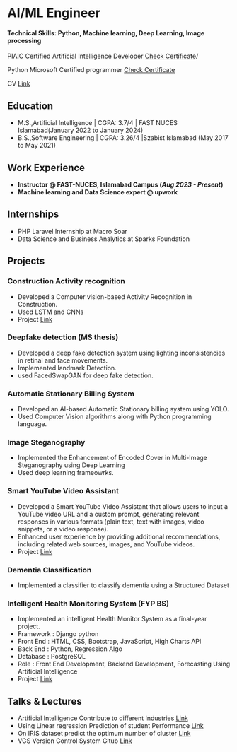 # AI/ML Engineer

#### Technical Skills: Python, Machine learning, Deep Learning, Image processing
PIAIC Certified Artificial Intelligence Developer [Check Certificate](https://www.linkedin.com/feed/update/urn:li:activity:7049437498925625344/)/

  Python Microsoft Certified programmer  [Check Certificate](https://media.licdn.com/dms/image/C4E2DAQFzi0UFVBwwBA/profile-treasury-image-shrink_800_800/0/1643718692752?e=1704398400&v=beta&t=s2KW-_DUW-7rZw-4iOjjnCx9zQDWX53qLyHgfVPJoUY)
  
CV [Link](https://github.com/Ehsaanali/Ehsaanali.github.io/blob/main/Final%20Ehsaan%20CV.pdf/)


## Education
					       		
- M.S.,Artificial Intelligence | CGPA: 3.7/4 | FAST NUCES Islamabad(January 2022 to January 2024)	 			        		
- B.S.,Software Engineering  | CGPA: 3.26/4 |Szabist Islamabad (May 2017 to May 2021)

## Work Experience
- **Instructor @ FAST-NUCES, Islamabad Campus (_Aug 2023 - Present_)**
- **Machine learning and Data Science expert @ upwork**
## Internships
- PHP Laravel Internship at Macro Soar
- Data Science and Business Analytics at Sparks Foundation
## Projects
### Construction Activity recognition
- Developed a Computer vision-based Activity Recognition in Construction.
- Used LSTM and CNNs
- Project [Link](https://github.com/Ehsaanali/Construction-Activity-Recognition-using-deep-learning)
### Deepfake detection (MS thesis)
- Developed a deep fake detection system using lighting inconsistencies in retinal
and face movements.
- Implemented landmark Detection.
- used FacedSwapGAN for deep fake detection.
### Automatic Stationary Billing System
- Developed an AI-based Automatic Stationary billing system using YOLO.
- Used Computer Vision algorithms along with Python programming language.
### Image Steganography
- Implemented the Enhancement of Encoded Cover in Multi-Image Steganography
using Deep Learning
- Used deep learning frameowrks.
### Smart YouTube Video Assistant
- Developed a Smart YouTube Video Assistant that allows users to input a YouTube
video URL and a custom prompt, generating relevant responses in various formats
(plain text, text with images, video snippets, or a video response).
- Enhanced user experience by providing additional recommendations, including
related web sources, images, and YouTube videos.
- Project [Link](https://github.com/Ehsaanali/Smart_Youtube_Video_Assistant-Video_summarization-)
### Dementia Classification
- Implemented a classifier to classify dementia using a Structured Dataset
### Intelligent Health Monitoring System (FYP BS)
- Implemented an intelligent Health Monitor System as a final-year project.
- Framework : Django python
- Front End : HTML, CSS, Bootstrap, JavaScript, High Charts API
- Back End : Python, Regression Algo
- Database : PostgreSQL
- Role : Front End Development, Backend Development, Forecasting Using Artificial
Intelligence
- Project [Link](https://github.com/Ehsaanali/healthcare-dashboard-using-django-FYP)

## Talks & Lectures
- Artificial Intelligence Contribute to different Industries [Link](https://www.youtube.com/watch?v=SnQ-rqZcK2Q)
- Using Linear regression Prediction of student Performance [Link](https://www.youtube.com/watch?v=leNAGbIIINI)
- On IRIS dataset predict the optimum number of cluster [Link](https://www.youtube.com/watch?v=XPzARMZ5jJY)
- VCS Version Control System Gitub [Link](https://www.youtube.com/watch?v=AXqlx3keGgY)
